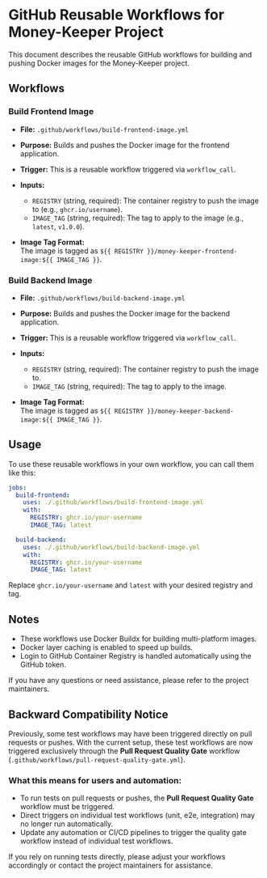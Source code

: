 # GitHub Reusable Workflows for Money-Keeper Project

This document describes the reusable GitHub workflows for building and pushing Docker images for the Money-Keeper project.

## Workflows

### Build Frontend Image

- **File:** `.github/workflows/build-frontend-image.yml`
- **Purpose:** Builds and pushes the Docker image for the frontend application.
- **Trigger:** This is a reusable workflow triggered via `workflow_call`.
- **Inputs:**
  - `REGISTRY` (string, required): The container registry to push the image to (e.g., `ghcr.io/username`).
  - `IMAGE_TAG` (string, required): The tag to apply to the image (e.g., `latest`, `v1.0.0`).

- **Image Tag Format:**  
  The image is tagged as `${{ REGISTRY }}/money-keeper-frontend-image:${{ IMAGE_TAG }}`.

### Build Backend Image

- **File:** `.github/workflows/build-backend-image.yml`
- **Purpose:** Builds and pushes the Docker image for the backend application.
- **Trigger:** This is a reusable workflow triggered via `workflow_call`.
- **Inputs:**
  - `REGISTRY` (string, required): The container registry to push the image to.
  - `IMAGE_TAG` (string, required): The tag to apply to the image.

- **Image Tag Format:**  
  The image is tagged as `${{ REGISTRY }}/money-keeper-backend-image:${{ IMAGE_TAG }}`.

## Usage

To use these reusable workflows in your own workflow, you can call them like this:

```yaml
jobs:
  build-frontend:
    uses: ./.github/workflows/build-frontend-image.yml
    with:
      REGISTRY: ghcr.io/your-username
      IMAGE_TAG: latest

  build-backend:
    uses: ./.github/workflows/build-backend-image.yml
    with:
      REGISTRY: ghcr.io/your-username
      IMAGE_TAG: latest
```

Replace `ghcr.io/your-username` and `latest` with your desired registry and tag.

## Notes

- These workflows use Docker Buildx for building multi-platform images.
- Docker layer caching is enabled to speed up builds.
- Login to GitHub Container Registry is handled automatically using the GitHub token.

If you have any questions or need assistance, please refer to the project maintainers.

## Backward Compatibility Notice

Previously, some test workflows may have been triggered directly on pull requests or pushes. With the current setup, these test workflows are now triggered exclusively through the **Pull Request Quality Gate** workflow (`.github/workflows/pull-request-quality-gate.yml`).

### What this means for users and automation:

- To run tests on pull requests or pushes, the **Pull Request Quality Gate** workflow must be triggered.
- Direct triggers on individual test workflows (unit, e2e, integration) may no longer run automatically.
- Update any automation or CI/CD pipelines to trigger the quality gate workflow instead of individual test workflows.

If you rely on running tests directly, please adjust your workflows accordingly or contact the project maintainers for assistance.
